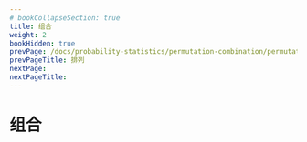 ```yaml
---
# bookCollapseSection: true
title: 组合
weight: 2
bookHidden: true
prevPage: /docs/probability-statistics/permutation-combination/permutation
prevPageTitle: 排列
nextPage: 
nextPageTitle: 
---
```


# 组合

